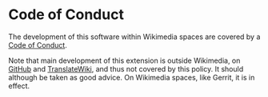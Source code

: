 # Code of Conduct

The development of this software within Wikimedia spaces are covered by a [Code of Conduct](https://www.mediawiki.org/wiki/Code_of_Conduct).

Note that main development of this extension is outside Wikimedia, on [GitHub](https://github.com/jeblad/LangCodeOverride/) and [TranslateWiki](https://translatewiki.net/wiki/Special:Translate/mwgithub-langcodeoverride), and thus not covered by this policy. It should although be taken as good advice. On Wikimedia spaces, like Gerrit, it is in effect.
